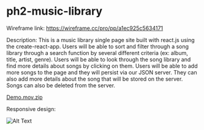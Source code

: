 # ph2-music-library
Wireframe link: https://wireframe.cc/pro/pp/a1ec925c5634171

Description: This is a music library single page site built with react.js using the create-react-app. Users will be able to sort and filter through a song library through a search function by several different criteria (ex: album, title, artist, genre). Users will be able to look through the song library and find more details about songs by clicking on them. Users will be able to add more songs to the page and they will persist via our JSON server. They can also add more details about the song that will be stored on the server. Songs can also be deleted from the server.

[Demo.mov.zip](https://github.com/CCarlson249/ph2-music-library/files/10934964/Demo.mov.zip)


Responsive design:

![Alt Text](https://media.giphy.com/media/WyNJPye4RyMREzscUA/giphy.gif)
